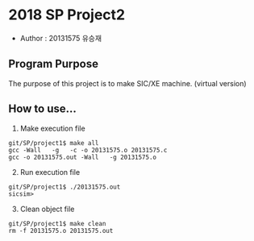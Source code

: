 # 2018 SP Project2
- Author : 20131575 유승재

## Program Purpose
The purpose of this project is to make SIC/XE machine. (virtual version)

## How to use...
1. Make execution file
```
git/SP/project1$ make all
gcc -Wall	-g   -c -o 20131575.o 20131575.c
gcc -o 20131575.out -Wall	-g 20131575.o
```

2. Run execution file
```
git/SP/project1$ ./20131575.out
sicsim>
```
3. Clean object file
```
git/SP/project1$ make clean
rm -f 20131575.o 20131575.out
```
